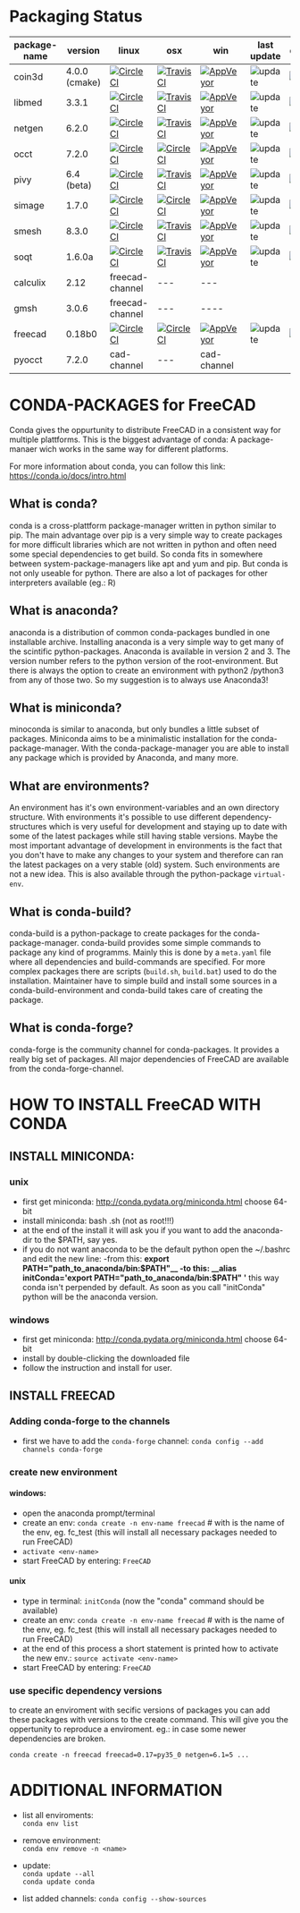 # Packaging Status

package-name | version | linux | osx | win | last update | downloads
-------------|---------|-------|-----|---- | ------------- | ---------
coin3d | 4.0.0 (cmake) | [![Circle CI](https://circleci.com/gh/conda-forge/coin3d-feedstock.svg?style=shield)](https://circleci.com/gh/conda-forge/coin3d-feedstock) |[![TravisCI](https://travis-ci.org/conda-forge/coin3d-feedstock.svg?branch=master)](https://travis-ci.org/conda-forge/coin3d-feedstock) | [![AppVeyor](https://ci.appveyor.com/api/projects/status/github/conda-forge/coin3d-feedstock?svg=True)](https://ci.appveyor.com/project/conda-forge/coin3d-feedstock/branch/master) | ![update](https://anaconda.org/conda-forge/coin3d/badges/latest_release_relative_date.svg)| ![update](https://anaconda.org/conda-forge/coin3d/badges/downloads.svg)
libmed | 3.3.1 | [![Circle CI](https://circleci.com/gh/conda-forge/libmed-feedstock.svg?style=shield)](https://circleci.com/gh/conda-forge/libmed-feedstock) |[![TravisCI](https://travis-ci.org/conda-forge/libmed-feedstock.svg?branch=master)](https://travis-ci.org/conda-forge/libmed-feedstock) | [![AppVeyor](https://ci.appveyor.com/api/projects/status/github/conda-forge/libmed-feedstock?svg=True)](https://ci.appveyor.com/project/conda-forge/libmed-feedstock/branch/master)  | ![update](https://anaconda.org/conda-forge/libmed/badges/latest_release_relative_date.svg)| ![update](https://anaconda.org/conda-forge/libmed/badges/downloads.svg)
netgen |6.2.0 | [![Circle CI](https://circleci.com/gh/conda-forge/netgen-feedstock.svg?style=shield)](https://circleci.com/gh/conda-forge/netgen-feedstock) |[![TravisCI](https://travis-ci.org/conda-forge/netgen-feedstock.svg?branch=master)](https://travis-ci.org/conda-forge/netgen-feedstock) | [![AppVeyor](https://ci.appveyor.com/api/projects/status/github/conda-forge/netgen-feedstock?svg=True)](https://ci.appveyor.com/project/conda-forge/netgen-feedstock/branch/master) | ![update](https://anaconda.org/conda-forge/netgen/badges/latest_release_relative_date.svg)| ![update](https://anaconda.org/conda-forge/netgen/badges/downloads.svg)
occt |7.2.0 | [![Circle CI](https://circleci.com/gh/conda-forge/occt-feedstock.svg?style=shield)](https://circleci.com/gh/conda-forge/occt-feedstock) |[![Circle CI](https://circleci.com/gh/conda-forge/occt-feedstock.svg?style=shield)](https://circleci.com/gh/conda-forge/occt-feedstock) | [![AppVeyor](https://ci.appveyor.com/api/projects/status/github/conda-forge/occt-feedstock?svg=True)](https://ci.appveyor.com/project/conda-forge/occt-feedstock/branch/master)| ![update](https://anaconda.org/conda-forge/occt/badges/latest_release_relative_date.svg)| ![update](https://anaconda.org/conda-forge/occt/badges/downloads.svg)
pivy |6.4 (beta)| [![Circle CI](https://circleci.com/gh/conda-forge/pivy-feedstock.svg?style=shield)](https://circleci.com/gh/conda-forge/pivy-feedstock) |[![TravisCI](https://travis-ci.org/conda-forge/pivy-feedstock.svg?branch=master)](https://travis-ci.org/conda-forge/pivy-feedstock) | [![AppVeyor](https://ci.appveyor.com/api/projects/status/github/conda-forge/pivy-feedstock?svg=True)](https://ci.appveyor.com/project/conda-forge/pivy-feedstock/branch/master)| ![update](https://anaconda.org/conda-forge/pivy/badges/latest_release_relative_date.svg)| ![update](https://anaconda.org/conda-forge/pivy/badges/downloads.svg)
simage | 1.7.0| [![Circle CI](https://circleci.com/gh/conda-forge/simage-feedstock.svg?style=shield)](https://circleci.com/gh/conda-forge/simage-feedstock) |[![Circle CI](https://circleci.com/gh/conda-forge/occt-feedstock.svg?style=shield)](https://circleci.com/gh/conda-forge/occt-feedstock) | [![AppVeyor](https://ci.appveyor.com/api/projects/status/github/conda-forge/simage-feedstock?svg=True)](https://ci.appveyor.com/project/conda-forge/simage-feedstock/branch/master)| ![update](https://anaconda.org/conda-forge/simage/badges/latest_release_relative_date.svg)| ![update](https://anaconda.org/conda-forge/simage/badges/downloads.svg)
smesh | 8.3.0 | [![Circle CI](https://circleci.com/gh/conda-forge/smesh-feedstock.svg?style=shield)](https://circleci.com/gh/conda-forge/smesh-feedstock) |[![TravisCI](https://travis-ci.org/conda-forge/smesh-feedstock.svg?branch=master)](https://travis-ci.org/conda-forge/smesh-feedstock) | [![AppVeyor](https://ci.appveyor.com/api/projects/status/github/conda-forge/smesh-feedstock?svg=True)](https://ci.appveyor.com/project/conda-forge/smesh-feedstock/branch/master)| ![update](https://anaconda.org/conda-forge/smesh/badges/latest_release_relative_date.svg)| ![update](https://anaconda.org/conda-forge/smesh/badges/downloads.svg)
soqt | 1.6.0a | [![Circle CI](https://circleci.com/gh/conda-forge/soqt-feedstock.svg?style=shield)](https://circleci.com/gh/conda-forge/soqt-feedstock) |[![TravisCI](https://travis-ci.org/conda-forge/soqt-feedstock.svg?branch=master)](https://travis-ci.org/conda-forge/soqt-feedstock) | [![AppVeyor](https://ci.appveyor.com/api/projects/status/github/conda-forge/soqt-feedstock?svg=True)](https://ci.appveyor.com/project/conda-forge/soqt-feedstock/branch/master)| ![update](https://anaconda.org/conda-forge/soqt/badges/latest_release_relative_date.svg)| ![update](https://anaconda.org/conda-forge/soqt/badges/downloads.svg)
calculix | 2.12 | freecad-channel | --- | ---| |
gmsh | 3.0.6 | freecad-channel | --- | ----| |
freecad | 0.18b0 | [![Circle CI](https://circleci.com/gh/conda-forge/freecad-feedstock.svg?style=shield)](https://circleci.com/gh/conda-forge/freecad-feedstock) |[![Circle CI](https://circleci.com/gh/conda-forge/freecad-feedstock.svg?style=shield)](https://circleci.com/gh/conda-forge/freecad-feedstock) | [![AppVeyor](https://ci.appveyor.com/api/projects/status/github/conda-forge/freecad-feedstock?svg=True)](https://ci.appveyor.com/project/conda-forge/freecad-feedstock/branch/master)| ![update](https://anaconda.org/conda-forge/freecad/badges/latest_release_relative_date.svg)| ![update](https://anaconda.org/conda-forge/freecad/badges/downloads.svg)
pyocct | 7.2.0 | cad-channel | --- | cad-channel | |



# CONDA-PACKAGES for FreeCAD
Conda gives the oppurtunity to distribute FreeCAD in a consistent way for multiple plattforms. This is the biggest advantage of conda: A package-manaer wich works in the same way for different platforms.

For more information about conda, you can follow this link:
https://conda.io/docs/intro.html

## What is conda?
conda is a cross-plattform package-manager written in python similar to pip. The main advantage over pip is a very simple way to create packages for more difficult libraries which are not written in python and often need some special dependencies to get build. So conda fits in somewhere between system-package-managers like apt and yum and pip. But conda is not only useable for python. There are also a lot of packages for other interpreters available (eg.: R)

## What is anaconda?
anaconda is a distribution of common conda-packages bundled in one installable archive. Installing anaconda is a very simple way to get many of the scintific python-packages. Anaconda is available in version 2 and 3. The version number refers to the python version of the root-environment. But there is always the option to create an environment with python2 /python3 from any of those two. So my suggestion is to always use Anaconda3!

## What is miniconda?
minoconda is similar to anaconda, but only bundles a little subset of packages. Miniconda aims to be a minimalistic installation for the conda-package-manager. With the conda-package-manager you are able to install any package which is provided by Anaconda, and many more.

## What are environments?
An environment has it's own environment-variables and an own directory structure. With environments it's possible to use different dependency-structures which is very useful for development and staying up to date with some of the latest packages while still having stable versions. Maybe the most important advantage of development in environments is the fact that you don't have to make any changes to your system and therefore can ran the latest packages on a very stable (old) system.
Such environments are not a new idea. This is also available through the python-package `virtual-env`.

## What is conda-build?
conda-build is a python-package to create packages for the conda-package-manager. conda-build provides some simple commands to package any kind of programms. Mainly this is done by a `meta.yaml` file where all dependencies and build-commands are specified. For more complex packages there are scripts (`build.sh`, `build.bat`) used to do the installation. Maintainer have to simple build and install some sources in a conda-build-environment and conda-build takes care of creating the package.

## What is conda-forge?
conda-forge is the community channel for conda-packages. It provides a really big set of packages. All major dependencies of  FreeCAD are available from the conda-forge-channel.


# HOW TO INSTALL FreeCAD WITH CONDA
## INSTALL MINICONDA:

### unix
- first get miniconda: http://conda.pydata.org/miniconda.html choose 64-bit
- install miniconda: bash <miniconda-file>.sh (not as root!!!)
- at the end of the install it will ask you if you want to add the anaconda-dir to the $PATH, say yes.
- if you do not want anaconda to be the default python open the ~/.bashrc and edit the new line:
    -from this: __export PATH="path_to_anaconda/bin:$PATH"__
    -to this: __alias initConda='export PATH="path_to_anaconda/bin:$PATH" '__
    this way conda isn't perpended by default. As soon as you call "initConda" python will be the anaconda version.

### windows
- first get miniconda: http://conda.pydata.org/miniconda.html choose 64-bit
- install by double-clicking the downloaded file
- follow the instruction and install for user.

## INSTALL FREECAD

### Adding conda-forge to the channels
- first we have to add the `conda-forge` channel:
`conda config --add channels conda-forge`

### create new environment
#### windows:
- open the anaconda prompt/terminal
- create an env: `conda create -n env-name freecad` # with <env-name> is the name of the env, eg. fc_test
    (this will install all necessary packages needed to run FreeCAD)
- `activate <env-name>`
- start FreeCAD by entering: `FreeCAD`

#### unix
- type in terminal: `initConda` (now the "conda" command should be available)
- create an env: `conda create -n env-name freecad` # with <env-name> is the name of the env, eg. fc_test
    (this will install all necessary packages needed to run FreeCAD)
- at the end of this process a short statement is printed how to activate the new env.: ```source activate <env-name>```
- start FreeCAD by entering: `FreeCAD`


### use specific dependency versions
to create an enviroment with secific versions of packages you can add these packages with versions to the create command. This will give you the oppertunity to reproduce a enviroment. eg.: in case some newer dependencies are broken.

```conda create -n freecad freecad=0.17=py35_0 netgen=6.1=5 ...```


# ADDITIONAL INFORMATION

- list all enviroments:  
`conda env list`

- remove environment:  
`conda env remove -n <name>`

- update:  
`conda update --all`  
`conda update conda`

- list added channels:
`conda config --show-sources`
